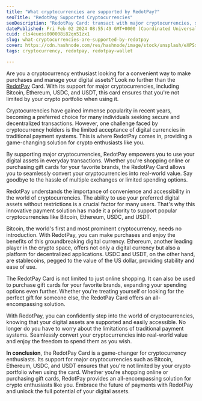 ```yaml
---
title: "What cryptocurrencies are supported by RedotPay?"
seoTitle: "RedotPay Supported Cryptocurrencies"
seoDescription: "RedotPay Card: transact with major cryptocurrencies, shop online, buy gift cards, and unlock your digital assets' potential"
datePublished: Fri Feb 02 2024 08:55:49 GMT+0000 (Coordinated Universal Time)
cuid: cls4euess000008i82qn51zx1
slug: what-cryptocurrencies-are-supported-by-redotpay
cover: https://cdn.hashnode.com/res/hashnode/image/stock/unsplash/eXPSxGiCScU/upload/cd0f83647acb1e947425aa7cde100af7.jpeg
tags: cryptocurrency, redotpay, redotpay-wallet

---
```


Are you a cryptocurrency enthusiast looking for a convenient way to make purchases and manage your digital assets? Look no further than the [RedotPay](https://link.dollarpesa.com/pkee7) Card. With its support for major cryptocurrencies, including Bitcoin, Ethereum, USDC, and USDT, this card ensures that you're not limited by your crypto portfolio when using it.

Cryptocurrencies have gained immense popularity in recent years, becoming a preferred choice for many individuals seeking secure and decentralized transactions. However, one challenge faced by cryptocurrency holders is the limited acceptance of digital currencies in traditional payment systems. This is where RedotPay comes in, providing a game-changing solution for crypto enthusiasts like you.

By supporting major cryptocurrencies, RedotPay empowers you to use your digital assets in everyday transactions. Whether you're shopping online or purchasing gift cards for your favorite brands, the RedotPay Card allows you to seamlessly convert your cryptocurrencies into real-world value. Say goodbye to the hassle of multiple exchanges or limited spending options.

RedotPay understands the importance of convenience and accessibility in the world of cryptocurrencies. The ability to use your preferred digital assets without restrictions is a crucial factor for many users. That's why this innovative payment solution has made it a priority to support popular cryptocurrencies like Bitcoin, Ethereum, USDC, and USDT.

Bitcoin, the world's first and most prominent cryptocurrency, needs no introduction. With RedotPay, you can make purchases and enjoy the benefits of this groundbreaking digital currency. Ethereum, another leading player in the crypto space, offers not only a digital currency but also a platform for decentralized applications. USDC and USDT, on the other hand, are stablecoins, pegged to the value of the US dollar, providing stability and ease of use.

The RedotPay Card is not limited to just online shopping. It can also be used to purchase gift cards for your favorite brands, expanding your spending options even further. Whether you're treating yourself or looking for the perfect gift for someone else, the RedotPay Card offers an all-encompassing solution.

With RedotPay, you can confidently step into the world of cryptocurrencies, knowing that your digital assets are supported and easily accessible. No longer do you have to worry about the limitations of traditional payment systems. Seamlessly convert your cryptocurrencies into real-world value and enjoy the freedom to spend them as you wish.

**In conclusion**, the RedotPay Card is a game-changer for cryptocurrency enthusiasts. Its support for major cryptocurrencies such as Bitcoin, Ethereum, USDC, and USDT ensures that you're not limited by your crypto portfolio when using the card. Whether you're shopping online or purchasing gift cards, RedotPay provides an all-encompassing solution for crypto enthusiasts like you. Embrace the future of payments with RedotPay and unlock the full potential of your digital assets.